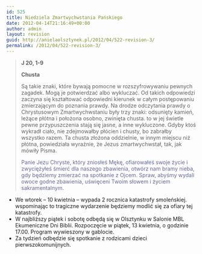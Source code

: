 ```yaml
---
id: 525
title: Niedziela Zmartwychwstania Pańskiego
date: 2012-04-14T21:16:49+00:00
author: admin
layout: revision
guid: http://anielaolsztynek.pl/2012/04/522-revision-3/
permalink: /2012/04/522-revision-3/
---
```

> **J 20, 1-9**
> 
> **Chusta**
> 
> Są takie znaki, które bywają pomocne w rozszyfrowywaniu pewnych zagadek. Mogą je potwierdzać albo wykluczać. Od takich odpowiedzi zaczyna się kształtować odpowiedni kierunek w całym postępowaniu zmierzającym do poznania prawdy. Na drodze odczytania prawdy o Chrystusowym Zmartwychwstaniu były trzy znaki: odsunięty kamień, leżące płótna i położona osobno, zwinięta chusta. to w jej świetle pewne przypuszczenia stają się jasne, a inne wykluczone. Gdyby ktoś wykradł ciało, nie zdejmowałby płócien i chusty, bo zabrałby wszystko razem. Ta chusta złożona oddzielnie, w innym miejscu niż płótna, powiedziała wyraźnie, że Jezus zmartwychwstał, tak, jak mówiły Pisma.
> 
> <span style="color: #666699;">Panie Jezu Chryste, który zniosłeś Mękę, ofiarowałeś swoje życie i zwyciężyłeś śmierć dla naszego zbawienia, otwórz nam bramy nieba, gdy będziemy zmierzać na spotkanie z Ojcem. Spraw, abyśmy wydali owoce godne zbawienia, uświęceni Twoim słowem i życiem sakramentalnym.</span>

  * We wtorek &#8211; 10 kwietnia &#8211; wypada 2 rocznica katastrofy smoleńskiej. wspominając to tragiczne wydarzenie będziemy modlić się za ofiary tej katastrofy.
  * W najbliższy piątek i sobotę odbędą się w Olsztynku w Salonie MBL Ekumeniczne Dni Biblii. Rozpoczęcie w piątek, 13 kwietnia, o godzinie 17.00. Program wywieszony w gablocie.
  * Za tydzień odbędzie się spotkanie z rodzicami dzieci pierwszokomunijnych.